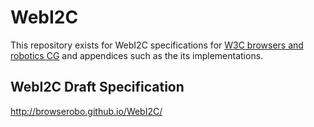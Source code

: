 # WebI2C
This repository exists for WebI2C specifications for [W3C browsers and robotics CG](https://www.w3.org/community/browserobo/) and appendices such as the its implementations.

## WebI2C Draft Specification
http://browserobo.github.io/WebI2C/
